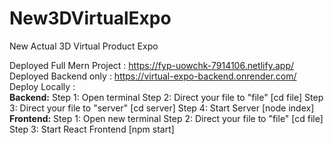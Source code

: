 # New3DVirtualExpo
New Actual 3D Virtual Product Expo

Deployed Full Mern Project : https://fyp-uowchk-7914106.netlify.app/
<br>
Deployed Backend only : https://virtual-expo-backend.onrender.com/
<br>
Deploy Locally :
<br>
<b>Backend:</b>
Step 1: Open terminal
Step 2: Direct your file to "file" [cd file]
Step 3: Direct your file to "server" [cd server]
Step 4: Start Server [node index]
<br>
<b>Frontend:</b>
Step 1: Open new terminal
Step 2: Direct your file to "file" [cd file]
Step 3: Start React Frontend [npm start]
<br>
